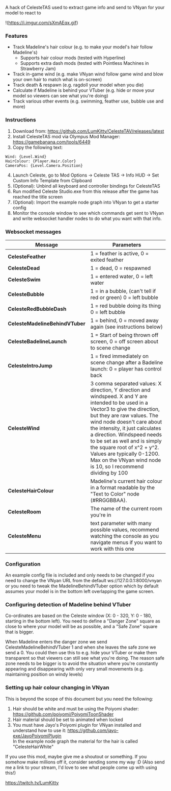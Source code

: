 A hack of CelesteTAS used to extract game info and send to VNyan for your model to react to

!(https://i.imgur.com/sXmAEqx.gif)

### Features
* Track Madeline's hair colour (e.g. to make your model's hair follow Madeline's)
    * Supports hair colour mods (tested with Hyperline)
    * Supports extra dash mods (tested with Pointless Machines in Strawberry Jam)
* Track in-game wind (e.g. make VNyan wind follow game wind and blow your own hair to match what is on-screen)
* Track death & respawn (e.g. ragdoll your model when you die)
* Calculate if Madeline is behind your VTuber (e.g. hide or move your model so viewers can see what you're doing)
* Track various other events (e.g. swimming, feather use, bubble use and more)

### Instructions

1. Download from: https://github.com/LumKitty/CelesteTAV/releases/latest
2. Install CelesteTAS mod via Olympus Mod Manager: https://gamebanana.com/tools/6449
3. Copy the following text:
```
Wind: {Level.Wind}
HairColour: {Player.Hair.Color}
CameraPos: {Level.Camera.Position}
```
4. Launch Celeste, go to Mod Options -> Celeste TAS -> Info HUD -> Set Custom Info Template from Clipboard
5. (Optional): Unbind all keyboard and controller bindings for CelesteTAS
6. Run modified Celeste Studio.exe from this release after the game has reached the title screen
7. (Optional): Import the example node graph into VNyan to get a starter config
8. Monitor the console window to see which commands get sent to VNyan and write websocket handler nodes to do what you want with that info.
  
### Websocket messages 
| Message | Parameters |
| ------- | ---------- |
| **CelesteFeather** | 1 = feather is active, 0 = exited feather |
| **CelesteDead** | 1 = dead, 0 = respawned |
| **CelesteSwim** | 1 = entered water, 0 = left water |
| **CelesteBubble** | 1 = in a bubble, (can't tell if red or green) 0 = left bubble |
| **CelesteRedBubbleDash** | 1 = red bubble doing its thing 0 = left bubble |
| **CelesteMadelineBehindVTuber** | 1 = behind, 0 = moved away again (see instructions below) |
| **CelesteBadelineLaunch** | 1 = Start of being thrown off screen, 0 = off screen about to scene change |
| **CelesteIntroJump** | 1 = fired immediately on scene change after a Badeline launch: 0 = player has control back |
| **CelesteWind** | 3 comma separated values: X direction, Y direction and windspeed. X and Y are intended to be used in a Vector3 to give the direction, but they are raw values. The wind node doesn't care about the intensity, it just calculates a direction. Windspeed needs to be set as well and is simply the square root of x^2 + y^2. Values are typically 0-1200. Max on the VNyan wind node is 10, so I recommend dividing by 100 |
| **CelesteHairColour** | Madeline's current hair colour in a format readable by the "Text to Color" node (#RRGGBBAA). |
| **CelesteRoom** | The name of the current room you're in |
| **CelesteMenu** | text parameter with many possible values, recommend watching the console as you navigate menus if you want to work with this one |

### Configuration

An example config file is included and only needs to be changed if you need to change the VNyan URL from the default ws://127.0.0.1:8000/vnyan or you need to tweak the MadelineBehindVTuber option which by default assumes your model is in the bottom left overlapping the game screen.

### Configuring detection of Madeline behind VTuber

Co-ordinates are based on the Celeste window (X: 0 - 320, Y: 0 - 180, starting in the bottom left). You need to define a "Danger Zone" square as close to where your model will be as possible, and a "Safe Zone" square that is bigger.

When Madeline enters the danger zone we send CelesteMadelineBehindVTuber 1 and when she leaves the safe zone we send a 0. You could then use this to e.g. hide your VTuber or make them transparent so that viewers can still see what you're doing. The reason safe zone needs to be bigger is to avoid the situation where you're constantly appearing and disappearing with only very small movements (e.g. maintaining position on windy levels)

### Setting up hair colour changing in VNyan

This is beyond the scope of this document but you need the following:
1. Hair should be white and must be using the Poiyomi shader: https://github.com/poiyomi/PoiyomiToonShader
2. Hair material should be set to animated when locked
3. You must have Jayo's Poiyomi plugin for VNyan installed and understand how to use it: https://github.com/jayo-exe/JayoPoiyomiPlugin \
In the example node graph the material for the hair is called "CelesteHairWhite"


If you use this mod, maybe give me a shoutout or something. If you somehow make millions off it, consider sending some my way :D 
(Also send me a link to your stream, I'd love to see what people come up with using this!)

https://twitch.tv/LumKitty
